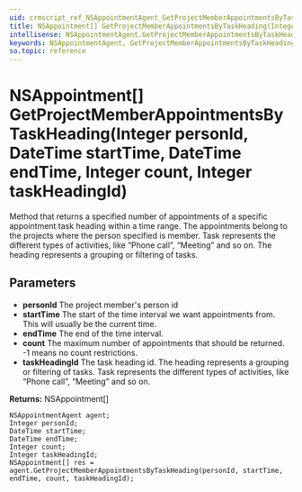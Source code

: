 ```yaml
---
uid: crmscript_ref_NSAppointmentAgent_GetProjectMemberAppointmentsByTaskHeading
title: NSAppointment[] GetProjectMemberAppointmentsByTaskHeading(Integer personId, DateTime startTime, DateTime endTime, Integer count, Integer taskHeadingId)
intellisense: NSAppointmentAgent.GetProjectMemberAppointmentsByTaskHeading
keywords: NSAppointmentAgent, GetProjectMemberAppointmentsByTaskHeading
so.topic: reference
---
```


# NSAppointment[] GetProjectMemberAppointmentsByTaskHeading(Integer personId, DateTime startTime, DateTime endTime, Integer count, Integer taskHeadingId)

Method that returns a specified number of appointments of a specific appointment task heading within a time range. The appointments belong to the projects where the person specified is member. Task represents the different types of activities, like “Phone call”, “Meeting” and so on. The heading represents a grouping or filtering of tasks.

## Parameters

* **personId** The project member's person id
* **startTime** The start of the time interval we want appointments from. This will usually be the current time.
* **endTime** The end of the time interval.
* **count** The maximum number of appointments that should be returned. -1 means no count restrictions.
* **taskHeadingId** The task heading id. The heading represents a grouping or filtering of tasks. Task represents the different types of activities, like “Phone call”, “Meeting” and so on.

**Returns:** NSAppointment[]

```crmscript
NSAppointmentAgent agent;
Integer personId;
DateTime startTime;
DateTime endTime;
Integer count;
Integer taskHeadingId;
NSAppointment[] res = agent.GetProjectMemberAppointmentsByTaskHeading(personId, startTime, endTime, count, taskHeadingId);
```

